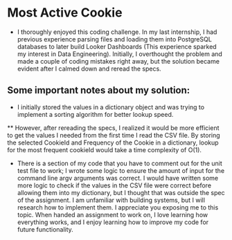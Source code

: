 # Most Active Cookie
- I thoroughly enjoyed this coding challenge. In my last internship, I had previous experience parsing files and loading them into PostgreSQL databases to later build Looker Dashboards (This experience sparked my interest in Data Engineering). Initially, I overthought the problem and made a couple of coding mistakes right away, but the solution became evident after I calmed down and reread the specs. 

## Some important notes about my solution:

* I initially stored the values in a dictionary object and was trying to implement a sorting algorithm for better lookup speed.

** However, after rereading the specs, I realized it would be more efficient to get the values I needed from the first time I read the CSV file. By storing the selected CookieId and Frequency of the Cookie in a dictionary, lookup for the most frequent cookieId would take a time complexity of O(1).

* There is a section of my code that you have to comment out for the unit test file to work; I wrote some logic to ensure the amount of input for the command line argv arguments was correct. 
I would have written some more logic to check if the values in the CSV file were correct before allowing them into my dictionary, but I thought that was outside the spec of the assignment.
I am unfamiliar with building systems, but I will research how to implement them. I appreciate you exposing me to this topic.
When handed an assignment to work on, I love learning how everything works, and I enjoy learning how to improve my code for future functionality.
